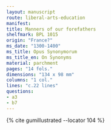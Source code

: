 ```yaml
---
layout: manuscript
route: liberal-arts-education
manifest: 
title: Manners of our forefathers
shelfmark: BPL 1015
origin: "France?"
ms_date: "1300-1400"
ms_title: Opus Synonymorum
ms_title_en: On Synonyms
material: parchment
pages: "14 fols."
dimensions: "134 x 98 mm"
columns: "1 col."
lines: "c.22 lines"
questions:
- a3
- b7
---
```


{% cite gumillustrated --locator 104 %}
